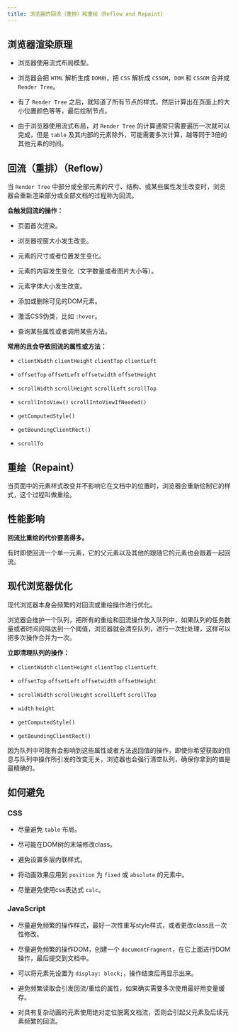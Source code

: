 ```yaml
---
title: 浏览器的回流（重排）和重绘（Reflow and Repaint）
---
```


## 浏览器渲染原理

- 浏览器使用流式布局模型。

- 浏览器会把 `HTML` 解析生成 `DOM树`，把 `CSS` 解析成 `CSSOM`，`DOM` 和 `CSSOM` 合并成 `Render Tree`。

- 有了 `Render Tree` 之后，就知道了所有节点的样式，然后计算出在页面上的大小位置颜色等等，最后绘制节点。

- 由于浏览器使用流式布局，对 `Render Tree` 的计算通常只需要遍历一次就可以完成，但是 `table` 及其内部的元素除外，可能需要多次计算，越等同于3倍的其他元素的时间。

## 回流（重排）（Reflow）

当 `Render Tree` 中部分或全部元素的尺寸、结构、或某些属性发生改变时，浏览器会重新渲染部分或全部文档的过程称为回流。

**会触发回流的操作：**

- 页面首次渲染。

- 浏览器视窗大小发生改变。

- 元素的尺寸或者位置发生变化。

- 元素的内容发生变化（文字数量或者图片大小等）。

- 元素字体大小发生改变。

- 添加或删除可见的DOM元素。

- 激活CSS伪类，比如 `:hover`。

- 查询某些属性或者调用某些方法。

**常用的且会导致回流的属性或方法：**

- `clientWidth` `clientHeight` `clientTop` `clientLeft`

- `offsetTop` `offsetLeft` `offsetwidth` `offsetHeight`

- `scrollWidth` `scrollHeight` `scrollLeft` `scrollTop`

- `scrollIntoView()` `scrollIntoViewIfNeeded()`

- `getComputedStyle()`

- `getBoundingClientRect()`

- `scrollTo`

## 重绘（Repaint）

当页面中的元素样式改变并不影响它在文档中的位置时，浏览器会重新绘制它的样式，这个过程叫做重绘。

## 性能影响

**回流比重绘的代价要高得多。**

有时即使回流一个单一元素，它的父元素以及其他的跟随它的元素也会跟着一起回流。

## 现代浏览器优化

现代浏览器本身会频繁的对回流或重绘操作进行优化。

浏览器会维护一个队列，把所有的重绘和回流操作放入队列中，如果队列的任务数量或者时间间隔达到一个阈值，浏览器就会清空队列，进行一次批处理，这样可以把多次操作合并为一次。

**立即清理队列的操作：**

- `clientWidth` `clientHeight` `clientTop` `clientLeft`

- `offsetTop` `offsetLeft` `offsetwidth` `offsetHeight`

- `scrollWidth` `scrollHeight` `scrollLeft` `scrollTop`

- `width` `height`

- `getComputedStyle()`

- `getBoundingClientRect()`

因为队列中可能有会影响到这些属性或者方法返回值的操作，即使你希望获取的信息与队列中操作所引发的改变无关，浏览器也会强行清空队列，确保你拿到的值是最精确的。

## 如何避免

### CSS

- 尽量避免 `table` 布局。

- 尽可能在DOM树的末端修改class。

- 避免设置多层内联样式。

- 将动画效果应用到 `position` 为 `fixed` 或 `absolute` 的元素中。

- 尽量避免使用css表达式 `calc`。

### JavaScript

- 尽量避免频繁的操作样式，最好一次性重写style样式，或者更改class且一次性修改。

- 尽量避免频繁的操作DOM，创建一个 `documentFragment`，在它上面进行DOM操作，最后提交到文档中。

- 可以将元素先设置为 `display: block;`，操作结束后再显示出来。

- 避免频繁读取会引发回流/重绘的属性，如果确实需要多次使用最好用变量缓存。

- 对具有复杂动画的元素使用绝对定位脱离文档流，否则会引起父元素及后续元素频繁的回流。


